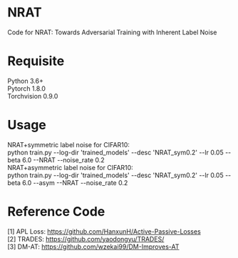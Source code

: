 # NRAT
Code for NRAT: Towards Adversarial Training with Inherent Label Noise
# Requisite
Python 3.6+  
Pytorch 1.8.0  
Torchvision 0.9.0  
# Usage
NRAT+symmetric label noise for CIFAR10:  
python train.py --log-dir 'trained_models' --desc 'NRAT_sym0.2' --lr 0.05 --beta 6.0 --NRAT --noise_rate 0.2  
NRAT+asymmetric label noise for CIFAR10:  
python train.py --log-dir 'trained_models' --desc 'NRAT_sym0.2' --lr 0.05 --beta 6.0 --asym --NRAT --noise_rate 0.2  
# Reference Code
[1] APL Loss: https://github.com/HanxunH/Active-Passive-Losses  
[2] TRADES: https://github.com/yaodongyu/TRADES/  
[3] DM-AT: https://github.com/wzekai99/DM-Improves-AT  

